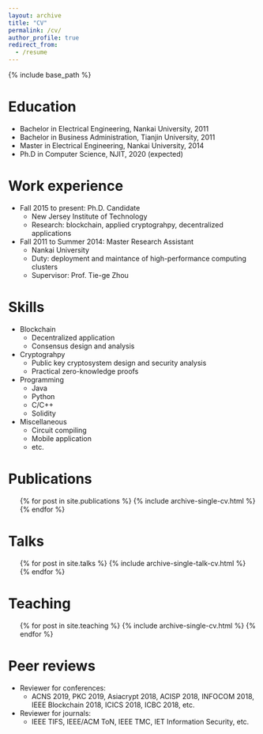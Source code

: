 ```yaml
---
layout: archive
title: "CV"
permalink: /cv/
author_profile: true
redirect_from:
  - /resume
---
```


{% include base_path %}

Education
======
* Bachelor in Electrical Engineering, Nankai University, 2011
* Bachelor in Business Administration, Tianjin University, 2011
* Master in Electrical Engineering, Nankai University, 2014
* Ph.D in Computer Science, NJIT, 2020 (expected)

Work experience
======
* Fall 2015 to present: Ph.D. Candidate
  * New Jersey Institute of Technology
  * Research: blockchain, applied cryptograhpy, decentralized applications
* Fall 2011 to Summer 2014: Master Research Assistant
  * Nankai University
  * Duty: deployment and maintance of high-performance computing clusters
  * Supervisor: Prof. Tie-ge Zhou
  
  
Skills
======
* Blockchain
  * Decentralized application
  * Consensus design and analysis
* Cryptograhpy
  * Public key cryptosystem design and security analysis
  * Practical zero-knowledge proofs
* Programming
  * Java
  * Python
  * C/C++
  * Solidity
* Miscellaneous
  * Circuit compiling
  * Mobile application
  * etc.

Publications
======
  <ul>{% for post in site.publications %}
    {% include archive-single-cv.html %}
  {% endfor %}</ul>
  
Talks
======
  <ul>{% for post in site.talks %}
    {% include archive-single-talk-cv.html %}
  {% endfor %}</ul>
  
Teaching
======
  <ul>{% for post in site.teaching %}
    {% include archive-single-cv.html %}
  {% endfor %}</ul>
  
Peer reviews
======
* Reviewer for conferences:
  * ACNS 2019, PKC 2019, Asiacrypt 2018, ACISP 2018, INFOCOM 2018, IEEE Blockchain 2018, ICICS 2018, ICBC 2018, etc. 
* Reviewer for journals:
  * IEEE TIFS, IEEE/ACM ToN, IEEE TMC, IET Information Security, etc.
